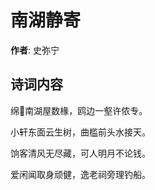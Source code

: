 # 南湖静寄

**作者**: 史弥宁

## 诗词内容

绵𫈵南湖屋数椽，鸥边一壑许侬专。

小轩东面云生树，曲槛前头水接天。

饷客清风无尽藏，可人明月不论钱。

爱闲闻取身顽健，逸老祠旁理钓船。

